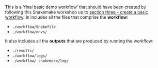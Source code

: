 This is a 'final basic demo workflow' that should have been created by following this Snakemake workshop up to [section three - create a basic workflow](../03_create_a_basic_workflow.md). In includes all the files that comprise the **workflow**:

- `./workflow/Snakefile`
- `./workflow/envs/`
 
It also includes all the **outputs** that are produced by running the workflow:

- `./results/`
- `./workflow/logs/`
- `./workflow/.snakemake/log/`
